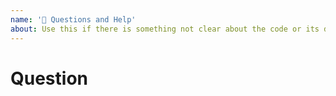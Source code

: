 ```yaml
---
name: '🤔 Questions and Help'
about: Use this if there is something not clear about the code or its docs.
---
```


# Question

<!--
  Before submitting it, please ensure that this was not already asked in another issue, or on StackOverflow. Ideally, you should always refer to StackOverflow first.

  This issue should serve for you to ask a question about the library to the maintainers and other fellow developers - remember that even if the issue gets closed, the conversation can move forward 🤗
  Also, ideally this issue should culminate in a PR to the documentation for this library so that future developers will have that doubt cleared.
-->
